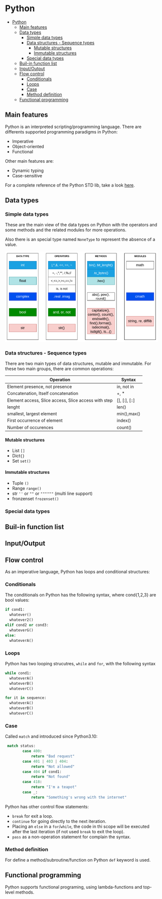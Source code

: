 # Python

- [Python](#python)
  - [Main features](#main-features)
  - [Data types](#data-types)
    - [Simple data types](#simple-data-types)
    - [Data structures - Sequence types](#data-structures---sequence-types)
      - [Mutable structures](#mutable-structures)
      - [Immutable structures](#immutable-structures)
    - [Special data types](#special-data-types)
  - [Buil-in function list](#buil-in-function-list)
  - [Input/Output](#inputoutput)
  - [Flow control](#flow-control)
    - [Conditionals](#conditionals)
    - [Loops](#loops)
    - [Case](#case)
    - [Method definition](#method-definition)
  - [Functional programming](#functional-programming)


## Main features
Python is an interpreted scripting/programming language. There are differents supported programming paradigms in Python:

* Imperative
* Object-oriented
* Functional

Other main features are: 
* Dynamic typing
* Case-sensitive

For a complete reference of the Python STD lib, take a look [here](https://docs.python.org/3/library/index.html).

## Data types

### Simple data types
These are the main view of the data types on Python with the operators and some methods and the related modules for more operations. 

Also there is an special type named `NoneType` to represent the absence of a value.

![](resources/PythonDataTypes.png)


### Data structures - Sequence types
There are two main types of data structures, mutable and immutable. For these two main groups, there are common operations:

| Operation                                            | Syntax        |
| ---------------------------------------------------- | ------------- |
| Element presence, not presence                       | in, not in    |
| Concatenation, Itself concatenation                  | +, *          |
| Element access, Slice access, Slice access with step | [], [:], [::] |
| lenght                                               | len()         |
| smallest, largest element                            | min(),max()   |
| First occurrence of element                          | index()       |
| Number of occurences                                 | count()       |

#### Mutable structures
* List `[]`
* Dict`{}`
* Set `set()`

#### Immutable structures
* Tuple `()`
* Range `range()`
* str `''` or `""` or `""""""` (multi line support)
* fronzenset `frozenset()`

### Special data types


## Buil-in function list


## Input/Output

## Flow control
As an imperative language, Python has loops and conditional structures:

### Conditionals
The conditionals on Python has the following syntax, where cond{1,2,3} are bool values:
```python
if cond1:
  whatever()
  whatever2()
elif cond2 or cond3: 
  whateverG()
else:
  whateverA()
```

### Loops

Python has two looping strucutres, `while` and `for`, with the following syntax

```python
while cond1:
  whateverA()
  whateverB()
  whateverC()

```

```python
for it in sequence:
  whateverA()
  whateverB()
  whateverC()
```
### Case
Called `match` and introduced since Python3.10:
```python
 match status:
        case 400:
            return "Bad request"
        case 401 | 403 | 404:
            return "Not allowed"
        case 404 if cond1:
            return "Not found"
        case 418:
            return "I'm a teapot"
        case _:
            return "Something's wrong with the internet"
```

Python has other control flow statements:
* `break` for exit a loop.
* `continue` for going directly to the next iteration.
* Placing an `else` in a `for`/`while`, the code in thi scope will be executed after the last iteration (if not used `break` to exit the loop).
* `pass` as a non-operation statement for complain the syntax.

### Method definition
For define a method/subroutine/function on Python `def` keyword is used.


## Functional programming
Python supports functional programing, using lambda-functions and top-level methods.

